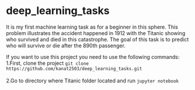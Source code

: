 # deep_learning_tasks
It is my first machine learning task as for a beginner in this sphere. This problem illustrates the accident happened in 1912 with the Titanic showing who survived and died in this catastrophe. The goal of this task is to predict who will survive or die after the 890th passenger.

If you want to use this project you need to use the following commands:
<br>
1.First, clone the project ```git clone https://github.com/kanat2503/deep_learning_tasks.git```
<br>
<br>
2.Go to directory where Titanic folder located and run ```jupyter notebook```
